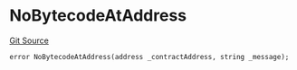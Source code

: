 # NoBytecodeAtAddress
[Git Source](https://github.com/thrackle-io/tron/blob/a542d218e58cfe9de74725f5f4fd3ffef34da456/src/protocol/economic/ruleProcessor/RuleProcessorDiamondLib.sol)


```solidity
error NoBytecodeAtAddress(address _contractAddress, string _message);
```

